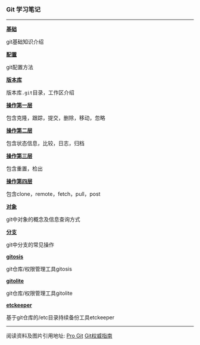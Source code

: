 ### Git 学习笔记

---

[**基础**](git基础.md)

git基础知识介绍


[**配置**](git配置.md)

git配置方法

[**版本库**](git版本库.md)

版本库`.git`目录，工作区介绍

[**操作第一层**](git操作第一层.md)

包含克隆，跟踪，提交，删除，移动，忽略

[**操作第二层**](git操作第二层.md)

包含状态信息，比较，日志，归档

[**操作第三层**](git操作第三层.md)

包含重置，检出

[**操作第四层**](git操作第四层.md)

包含clone，remote，fetch，pull，post

[**对象**](git对象.md)

git中对象的概念及信息查询方式

[**分支**](git分支.md)

git中分支的常见操作

[**gitosis**](gitosis.md)

git仓库/权限管理工具gitosis


[**gitolite**](gitolite.md)

git仓库/权限管理工具gitolite


[**etckeeper**](etckeeper.md)

基于git仓库的/etc目录持续备份工具etckeeper

---

阅读资料及图片引用地址:
[Pro Git](http://git-scm.com/book/)
[Git权威指南](http://book.douban.com/subject/6526452/)
